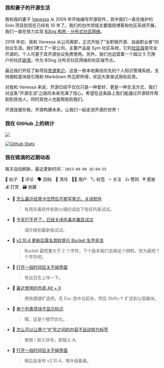 ### 我和妻子的开源生活

我和我的妻子 [Vanessa](https://github.com/Vanessa219) 从 2009 年开始编写开源软件，其中我们一直在维护的 Solo 项目到现在已经有 10 年了。我们的创作领域主要围绕博客和社区系统开展，我们一直在努力实现 [B3log 构思 - 分布式社区网络](https://ld246.com/article/1546941897596)。

2018 年初，我和 Vanessa 从公司离职，正式开始了“全职做开源、自由职业者”的创业生涯。我们建立了一家公司，主要产品是 Sym 社区系统，它的[社区版](https://github.com/88250/symphony)是完全开源的，个人可基于其开源协议免费使用。另外，我们也运营着一个超过 5 万用户的社区[链滴](https://ld246.com)，作为 B3log 分布式社区网络的社区端节点。

最近我们开启了新项目[思源笔记](https://github.com/siyuan-note/siyuan)，这是一款本地离线优先的个人知识管理系统，支持细粒度块级引用和 Markdown 所见即所得，欢迎大家来试用和反馈。

对我和 Vanessa 来说，开源已经不仅仅只是一种爱好，更是一种生活方式，我们对这条“开源生活”之路的未来充满了信心。希望在这条路上我们能通过开源软件帮助到其他人，同时其他人也能帮助到我们。

开源连接你我，开源构建未来，让我们一起走进开源的世界！

### 我在 GitHub 上的统计

<a title="Hits" target="_blank" href="https://github.com/88250/88250"><img src="https://hits.b3log.org/88250/88250.svg"></a>

[![Github Stats](https://github-readme-stats.vercel.app/api?username=88250&theme=tokyonight&show_icons=true)](https://github.com/88250)

<!--events start -->

### 我在链滴的近期动态

每天自动刷新，最近更新时间：`2023-09-08 16:04:55`

📝 帖子 &nbsp; 💬 评论 &nbsp; 🗣 回帖 &nbsp; 🌙 清月 &nbsp; 👨‍💻 用户 &nbsp; 🏷️ 标签 &nbsp; ⭐️ 关注 &nbsp; 👍 赞同 &nbsp; 💗 感谢 &nbsp; 💰 打赏 &nbsp; 🗃 收藏

* 💬 [怎么最近经常卡住然后不能写笔记，关闭软件](https://ld246.com/article/1694151874228/comment/1694157751790#comments)

  > 有用杀毒软件和防火墙的话加下信任列表试试。
* 💬 [今天打不开了，已经关闭杀毒并重启试过](https://ld246.com/article/1694157072684/comment/1694157329764#comments)

  > 请升级到最新版试试。
* 💬 [v2.10.4 更新后莫名其妙提示 Bucket 名字非法](https://ld246.com/article/1694151000581/comment/1694155940540#comments)

  > Bucket 最短要大于 2 个字符，下个版本我们去掉这个限制，改为最短 1 个字符吧。
* 💬 [打开一段时间后关不掉界面](https://ld246.com/article/1693917749756/comment/1694155692755#comments)

  > 导出日志上传一下。
* 💬 [最近使用的外观 Alt + X](https://ld246.com/article/1693912234964/comment/1694143814521#comments)

  > 用快捷键扩选吧，先 Esc 选中当前块，然后 Shift+↑ 扩选到父容器块。
* 💬 [单个列表项块不显示标识](https://ld246.com/article/1694142968115/comment/1694143164045#comments)

  > 嗯，这是个细节优化。
* 💬 [怎么可以让两个“#”号之间的内容不自动转为标签](https://ld246.com/article/1694142256645/comment/1694142311026#comments)

  > 使用 \ 转义井号，即输入 \#。
* 💬 [打开一段时间后关不掉界面](https://ld246.com/article/1693917749756/comment/1694139058166#comments)

  > 稍后会发布 v2.10.4，等升级看看。


<!--events end -->
